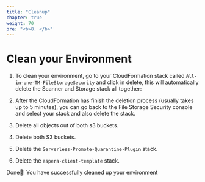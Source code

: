 ```yaml
---
title: "Cleanup"
chapter: true
weight: 70
pre: "<b>8. </b>"
---
```


# Clean your Environment

1. To clean your environment, go to your CloudFormation stack called ```All-in-one-TM-FileStorageSecurity``` and click in delete, this will automatically delete the Scanner and Storage stack all together:

2. After the CloudFormation has finish the deletion process (usually takes up to 5 minutes), you can go back to the File Storage Security console and select your stack and also delete the stack.

3. Delete all objects out of both s3 buckets.

4. Delete both S3 buckets.

5. Delete the ```Serverless-Promote-Quarantine-Plugin``` stack.

6. Delete the ```aspera-client-template``` stack.

Done:tada:! You have successfully cleaned up your environment
